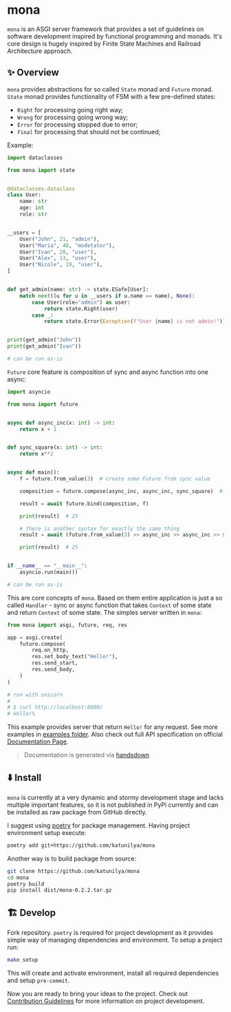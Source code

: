 # mona

`mona` is an ASGI server framework that provides a set of guidelines on software
development inspired by functional programming and monads. It's core design is
hugely inspired by Finite State Machines and Railroad Architecture approach.

## ✨ Overview

`mona` provides abstractions for so called `State` monad and `Future` monad.
`State` monad provides functionality of FSM with a few pre-defined states:

- `Right` for processing going right way;
- `Wrong` for processing going wrong way;
- `Error` for processing stopped due to error;
- `Final` for processing that should not be continued;

Example:

```python
import dataclasses

from mona import state


@dataclasses.dataclass
class User:
    name: str
    age: int
    role: str


__users = [
    User("John", 21, "admin"),
    User("Maria", 40, "modetator"),
    User("Ivan", 28, "user"),
    User("Alex", 13, "user"),
    User("Nicole", 19, "user"),
]


def get_admin(name: str) -> state.ESafe[User]:
    match next((u for u in __users if u.name == name), None):
        case User(role="admin") as user:
            return state.Right(user)
        case _:
            return state.Error(Exception(f"User {name} is not admin!"))


print(get_admin("John"))
print(get_admin("Ivan"))

# can be run as-is
```

`Future` core feature is composition of sync and async function into one async:

```python
import asyncio

from mona import future


async def async_inc(x: int) -> int:
    return x + 1


def sync_square(x: int) -> int:
    return x**2


async def main():
    f = future.from_value(3)  # create some Future from sync value

    composition = future.compose(async_inc, async_inc, sync_square)  # (x + 1 + 1)^2

    result = await future.bind(composition, f)

    print(result)  # 25

    # there is another syntax for exactly the same thing
    result = await (future.from_value(3) >> async_inc >> async_inc >> sync_square)

    print(result)  # 25


if __name__ == "__main__":
    asyncio.run(main())

# can be run as-is
```

This are core concepts of `mona`. Based on them entire application is just a so
called `Handler` - sync or async function that takes `Context` of some state and
return `Context` of some state. The simples server written in `mona`:

```python
from mona import asgi, future, req, res

app = asgi.create(
    future.compose(
        req.on_http,
        res.set_body_text("Hello!"),
        res.send_start,
        res.send_body,
    )
)

# run with unicorn
# 
# $ curl http://localhost:8000/
# Hello!%
```

This example provides server that return `Hello!` for any request. See more
examples in [examples folder](/examples/). Also check out full API specification
on official [Documentation Page](https://katunilya.github.io/mona/).

> Documentation is generated via [handsdown](https://github.com/vemel/handsdown)

## ⬇️ Install

`mona` is currently at a very dynamic and stormy development stage and lacks
multiple important features, so it is not published in PyPi currently and can be
installed as raw package from GitHub directly.

I suggest using [poetry](https://github.com/python-poetry/poetry) for package
management. Having project environment setup execute:

```sh
poetry add git+https://github.com/katunilya/mona
```

Another way is to build package from source:

```sh
git clone https://github.com/katunilya/mona
cd mona
poetry build
pip install dist/mona-0.2.2.tar.gz
```

## 🏗️ Develop

Fork repository. `poetry` is required for project development as it provides
simple way of managing dependencies and environment. To setup a project run:

```sh
make setup
```

This will create and activate environment, install all required dependencies and
setup `pre-commit`.

Now you are ready to bring your ideas to the project. Check out [Contribution
Guidelines](/CONTRIBUTING.md) for more information on project development.
